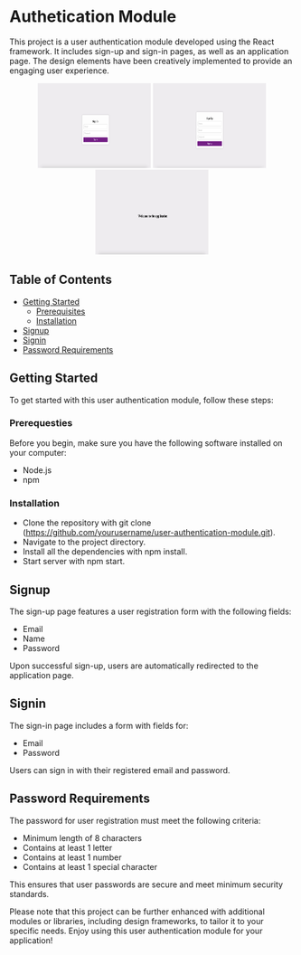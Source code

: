 # Authetication Module

This project is a user authentication module developed using the React framework. It includes sign-up and sign-in pages, as well as an application page. The design elements have been creatively implemented to provide an engaging user experience. 

<div style="text-align: center;">
<img src="/public/images/Screenshot1.png" alt="Screenshot" width="200" height="150" />
<img src="/public/images/Screenshot2.png" alt="Screenshot" width="200" height="150" />
<img src="/public/images/Screenshot3.png" alt="Screenshot" width="200" height="150" />
</div>

## Table of Contents

- [Getting Started](#getting-started)
  - [Prerequisites](#prerequisites)
  - [Installation](#installation)
- [Signup](#signup)
- [Signin](#signin)
- [Password Requirements](#password-requirement)

## Getting Started

To get started with this user authentication module, follow these steps:

### Prerequesties

Before you begin, make sure you have the following software installed on your computer:

- Node.js
- npm

### Installation

- Clone the repository with git clone (https://github.com/yourusername/user-authentication-module.git).
- Navigate to the project directory.
- Install all the dependencies with npm install.
- Start server with npm start.

## Signup

The sign-up page features a user registration form with the following fields:

- Email
- Name
- Password

Upon successful sign-up, users are automatically redirected to the application page.

## Signin

The sign-in page includes a form with fields for:

- Email
- Password

Users can sign in with their registered email and password.

## Password Requirements

The password for user registration must meet the following criteria:

- Minimum length of 8 characters
- Contains at least 1 letter
- Contains at least 1 number
- Contains at least 1 special character

This ensures that user passwords are secure and meet minimum security standards.

Please note that this project can be further enhanced with additional modules or libraries, including design frameworks, to tailor it to your specific needs. Enjoy using this user authentication module for your application!
